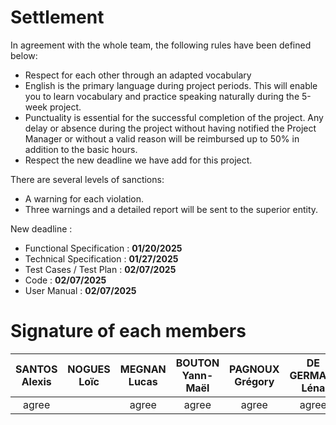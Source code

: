 # Settlement

In agreement with the whole team, the following rules have been defined below:

- Respect for each other through an adapted vocabulary
- English is the primary language during project periods. This will enable you to learn vocabulary and practice speaking naturally during the 5-week project.
- Punctuality is essential for the successful completion of the project. Any delay or absence during the project without having notified the Project Manager or without a valid reason will be reimbursed up to 50% in addition to the basic hours.
- Respect the new deadline we have add for this project.

There are several levels of sanctions:

- A warning for each violation.
- Three warnings and a detailed report will be sent to the superior entity.
  
New deadline :

- Functional Specification : **01/20/2025**
- Technical Specification : **01/27/2025**
- Test Cases / Test Plan : **02/07/2025**
- Code : **02/07/2025**
- User Manual : **02/07/2025**

# Signature of each members

|SANTOS Alexis| NOGUES Loïc | MEGNAN Lucas | BOUTON Yann-Maël | PAGNOUX Grégory | DE GERMAIN Léna |
|:-:|:-:|:-:|:-:|:-:|:-:|
|agree||agree|agree|agree|agree|
